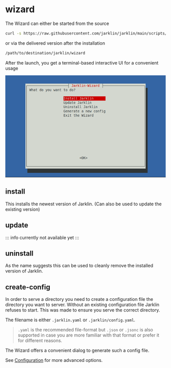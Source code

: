 # wizard

The Wizard can either be started from the source

```bash
curl -s https://raw.githubusercontent.com/jarklin/jarklin/main/scripts/wizard.sh | bash
```

or via the delivered version after the installation

```bash
/path/to/destination/jarklin/wizard
```

After the launch, you get a terminal-based interactive UI for a convenient usage

![wizard-home](assets/initial-menu.png)

## install

This installs the newest version of Jarklin.
(Can also be used to update the existing version)

## update

::: info
currently not available yet
:::

## uninstall

As the name suggests this can be used to cleanly remove the installed version of Jarklin. 

## create-config

In order to serve a directory you need to create a configuration file the directory you want to server.
Without an existing configuration file Jarklin refuses to start.
This was made to ensure you serve the correct directory.

The filename is either `.jarklin.yaml` or `.jarklin/config.yaml`.

> `.yaml` is the recommended file-format but `.json` or `.jsonc`
> is also supported in case you are more familiar with that format or prefer it for different reasons.

The Wizard offers a convenient dialog to generate such a config file.

See [Configuration](../../config/jarklin.md) for more advanced options.
